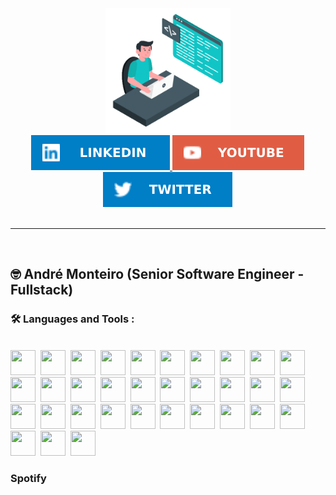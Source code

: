 <div id="header" align="center">
  <img src="https://github.com/monteirohat/monteirohat/blob/c178c9d4814ad1ddea4bbc4795ae842ca2b400f4/images/office.gif" width="200"/>
</div>
<div id="badges" align="center">
  <a href="https://www.linkedin.com/in/andr%C3%A9-monteiro-4b456510b/" target="_blank">
    <img src="https://github.com/monteirohat/monteirohat/blob/f7851d880b06e502223883e623223fb8b5b6d071/images/LinkedIn-blue.svg" alt="LinkedIn André Monteiro"/>
  </a>
  <a href="https://www.youtube.com/channel/UCsPbwo6a8IC6wWNxRguu1xw" target="_blank">
    <img src="https://github.com/monteirohat/monteirohat/blob/46cc1a2c8102f426eebd3ede4e0c7ca88e37a149/images/YouTube-red.svg" alt="Youtube Badge"/>
  </a>
  <a href="https://twitter.com/monteirohat" target="_blank">
    <img src="https://github.com/monteirohat/monteirohat/blob/f7851d880b06e502223883e623223fb8b5b6d071/images/Twitter-blue.svg" alt="Twitter André Monteiro"/>
  </a>
</div>

<div align="center">
  <img src="https://komarev.com/ghpvc/?username=monteirohat&style=flat-square&color=blue" alt=""/>
</div>

<hr>
<br>

## :nerd_face:	 André Monteiro (Senior Software Engineer - Fullstack)



### :hammer_and_wrench: Languages and Tools :
<br>
<div>
  <img width="40" height="40" src="https://cdn.jsdelivr.net/gh/devicons/devicon/icons/csharp/csharp-plain.svg" />&nbsp;
  <img width="40" height="40" src="https://cdn.jsdelivr.net/gh/devicons/devicon/icons/java/java-original-wordmark.svg" />&nbsp;          
  <img width="40" height="40" src="https://cdn.jsdelivr.net/gh/devicons/devicon/icons/python/python-original-wordmark.svg" />&nbsp;
  <img width="40" height="40" src="https://cdn.jsdelivr.net/gh/devicons/devicon/icons/javascript/javascript-original.svg" />&nbsp;
  <img width="40" height="40" src="https://cdn.jsdelivr.net/gh/devicons/devicon/icons/css3/css3-original-wordmark.svg" />&nbsp;
  <img width="40" height="40" src="https://cdn.jsdelivr.net/gh/devicons/devicon/icons/html5/html5-original-wordmark.svg" />&nbsp;
  <img width="40" height="40" src="https://cdn.jsdelivr.net/gh/devicons/devicon/icons/bootstrap/bootstrap-original-wordmark.svg" />&nbsp;
  <img width="40" height="40" src="https://cdn.jsdelivr.net/gh/devicons/devicon/icons/jquery/jquery-original-wordmark.svg" />&nbsp;
  <img width="40" height="40" src="https://cdn.jsdelivr.net/gh/devicons/devicon/icons/android/android-original.svg" />&nbsp;
  <img width="40" height="40" src="https://cdn.jsdelivr.net/gh/devicons/devicon/icons/sqlite/sqlite-original-wordmark.svg" />&nbsp;
  <img width="40" height="40" src="https://cdn.jsdelivr.net/gh/devicons/devicon/icons/mysql/mysql-original-wordmark.svg" />&nbsp;
  <img width="40" height="40" src="https://cdn.jsdelivr.net/gh/devicons/devicon/icons/microsoftsqlserver/microsoftsqlserver-plain-wordmark.svg" />&nbsp;
  <img width="40" height="40" src="https://cdn.jsdelivr.net/gh/devicons/devicon/icons/mongodb/mongodb-original-wordmark.svg" />&nbsp;
  <img width="40" height="40" src="https://cdn.jsdelivr.net/gh/devicons/devicon/icons/raspberrypi/raspberrypi-original.svg" />&nbsp;
  <img width="40" height="40" src="https://cdn.jsdelivr.net/gh/devicons/devicon/icons/dotnetcore/dotnetcore-original.svg" />&nbsp;
  <img width="40" height="40" src="https://cdn.jsdelivr.net/gh/devicons/devicon/icons/dot-net/dot-net-original-wordmark.svg" />&nbsp;
  <img width="40" height="40" src="https://cdn.jsdelivr.net/gh/devicons/devicon/icons/git/git-plain-wordmark.svg" />&nbsp;
  <img width="40" height="40" src="https://cdn.jsdelivr.net/gh/devicons/devicon/icons/github/github-original-wordmark.svg" />&nbsp;
  <img width="40" height="40" src="https://cdn.jsdelivr.net/gh/devicons/devicon/icons/gitlab/gitlab-original-wordmark.svg" />&nbsp;
  <img width="40" height="40" src="https://cdn.jsdelivr.net/gh/devicons/devicon/icons/visualstudio/visualstudio-plain.svg" />&nbsp;
  <img width="40" height="40" src="https://cdn.jsdelivr.net/gh/devicons/devicon/icons/apache/apache-original-wordmark.svg" />&nbsp;
  <img width="40" height="40" src="https://cdn.jsdelivr.net/gh/devicons/devicon/icons/azure/azure-original-wordmark.svg" />&nbsp;
  <img width="40" height="40" src="https://cdn.jsdelivr.net/gh/devicons/devicon/icons/bash/bash-original.svg" />&nbsp;
  <img width="40" height="40" src="https://cdn.jsdelivr.net/gh/devicons/devicon/icons/docker/docker-original-wordmark.svg" />&nbsp;
  <img width="40" height="40" src="https://cdn.jsdelivr.net/gh/devicons/devicon/icons/flask/flask-original-wordmark.svg" />&nbsp;
  <img width="40" height="40" src="https://cdn.jsdelivr.net/gh/devicons/devicon/icons/linkedin/linkedin-original.svg" />&nbsp;
  <img width="40" height="40" src="https://cdn.jsdelivr.net/gh/devicons/devicon/icons/linux/linux-original.svg" />&nbsp;
  <img width="40" height="40" src="https://cdn.jsdelivr.net/gh/devicons/devicon/icons/nodejs/nodejs-plain-wordmark.svg" />&nbsp;
  <img width="40" height="40" src="https://cdn.jsdelivr.net/gh/devicons/devicon/icons/photoshop/photoshop-plain.svg" />&nbsp;
  <img width="40" height="40" src="https://cdn.jsdelivr.net/gh/devicons/devicon/icons/selenium/selenium-original.svg" />&nbsp;
  <img width="40" height="40" src="https://cdn.jsdelivr.net/gh/devicons/devicon/icons/trello/trello-plain-wordmark.svg" />&nbsp;
  <img width="40" height="40" src="https://cdn.jsdelivr.net/gh/devicons/devicon/icons/ubuntu/ubuntu-plain-wordmark.svg" />&nbsp;
  <img width="40" height="40" src="https://cdn.jsdelivr.net/gh/devicons/devicon/icons/amazonwebservices/amazonwebservices-plain-wordmark.svg" />&nbsp;
          
               
            
                           

</div>
            
          
          
          
### Spotify 

<!--
**monteirohat/monteirohat** is a ✨ _special_ ✨ repository because its `README.md` (this file) appears on your GitHub profile.

Here are some ideas to get you started:

- 🔭 I’m currently working on ...
- 🌱 I’m currently learning ...
- 👯 I’m looking to collaborate on ...
- 🤔 I’m looking for help with ...
- 💬 Ask me about ...
- 📫 How to reach me: ...
- 😄 Pronouns: ...
- ⚡ Fun fact: ...
-->
